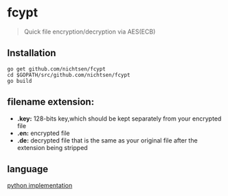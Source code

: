 # fcypt
> Quick file encryption/decryption via AES(ECB) 

## Installation
```
go get github.com/nichtsen/fcypt
cd $GOPATH/src/github.com/nichtsen/fcypt
go build 
```

## filename extension:

* __.key:__ 128-bits key,which should be kept separately from your encrypted file
* __.en:__ encrypted file
* __.de:__ decrypted file that is the same as your original file after the extension being stripped

## language
[python implementation](https://github.com/nichtsen/symk-fcrypto)

